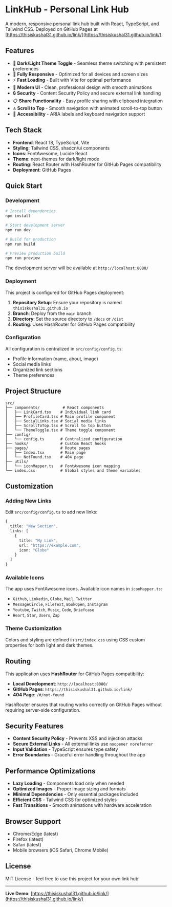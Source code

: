 # LinkHub - Personal Link Hub

A modern, responsive personal link hub built with React, TypeScript, and Tailwind CSS. Deployed on GitHub Pages at [https://thisiskushal31.github.io/link/](https://thisiskushal31.github.io/link/).

## Features

- 🌙 **Dark/Light Theme Toggle** - Seamless theme switching with persistent preferences
- 📱 **Fully Responsive** - Optimized for all devices and screen sizes
- ⚡ **Fast Loading** - Built with Vite for optimal performance
- 🎨 **Modern UI** - Clean, professional design with smooth animations
- 🔒 **Security** - Content Security Policy and secure external link handling
- 📋 **Share Functionality** - Easy profile sharing with clipboard integration
- 🔝 **Scroll to Top** - Smooth navigation with animated scroll-to-top button
- 🎯 **Accessibility** - ARIA labels and keyboard navigation support

## Tech Stack

- **Frontend**: React 18, TypeScript, Vite
- **Styling**: Tailwind CSS, shadcn/ui components
- **Icons**: FontAwesome, Lucide React
- **Theme**: next-themes for dark/light mode
- **Routing**: React Router with HashRouter for GitHub Pages compatibility
- **Deployment**: GitHub Pages

## Quick Start

### Development

```bash
# Install dependencies
npm install

# Start development server
npm run dev

# Build for production
npm run build

# Preview production build
npm run preview
```

The development server will be available at `http://localhost:8080/`

### Deployment

This project is configured for GitHub Pages deployment:

1. **Repository Setup**: Ensure your repository is named `thisiskushal31.github.io`
2. **Branch**: Deploy from the `main` branch
3. **Directory**: Set the source directory to `/docs` or `/dist`
4. **Routing**: Uses HashRouter for GitHub Pages compatibility

### Configuration

All configuration is centralized in `src/config/config.ts`:

- Profile information (name, about, image)
- Social media links
- Organized link sections
- Theme preferences

## Project Structure

```
src/
├── components/          # React components
│   ├── LinkCard.tsx    # Individual link card
│   ├── ProfileCard.tsx # Main profile component
│   ├── SocialLinks.tsx # Social media links
│   ├── ScrollToTop.tsx # Scroll to top button
│   └── ThemeToggle.tsx # Theme toggle component
├── config/
│   └── config.ts       # Centralized configuration
├── hooks/              # Custom React hooks
├── pages/              # Route pages
│   ├── Index.tsx       # Main page
│   └── NotFound.tsx    # 404 page
├── utils/
│   └── iconMapper.ts   # FontAwesome icon mapping
└── index.css           # Global styles and theme variables
```

## Customization

### Adding New Links

Edit `src/config/config.ts` to add new links:

```typescript
{
  title: "New Section",
  links: [
    { 
      title: "My Link", 
      url: "https://example.com", 
      icon: "Globe" 
    }
  ]
}
```

### Available Icons

The app uses FontAwesome icons. Available icon names in `iconMapper.ts`:
- `Github`, `Linkedin`, `Globe`, `Mail`, `Twitter`
- `MessageCircle`, `FileText`, `BookOpen`, `Instagram`
- `Youtube`, `Twitch`, `Music`, `Code`, `Briefcase`
- `Heart`, `Star`, `Users`, `Zap`

### Theme Customization

Colors and styling are defined in `src/index.css` using CSS custom properties for both light and dark themes.

## Routing

This application uses **HashRouter** for GitHub Pages compatibility:

- **Local Development**: `http://localhost:8080/`
- **GitHub Pages**: `https://thisiskushal31.github.io/link/`
- **404 Page**: `/#/not-found`

HashRouter ensures that routing works correctly on GitHub Pages without requiring server-side configuration.

## Security Features

- **Content Security Policy** - Prevents XSS and injection attacks
- **Secure External Links** - All external links use `noopener noreferrer`
- **Input Validation** - TypeScript ensures type safety
- **Error Boundaries** - Graceful error handling throughout the app

## Performance Optimizations

- **Lazy Loading** - Components load only when needed
- **Optimized Images** - Proper image sizing and formats
- **Minimal Dependencies** - Only essential packages included
- **Efficient CSS** - Tailwind CSS for optimized styles
- **Fast Transitions** - Smooth animations with hardware acceleration

## Browser Support

- Chrome/Edge (latest)
- Firefox (latest)
- Safari (latest)
- Mobile browsers (iOS Safari, Chrome Mobile)

## License

MIT License - feel free to use this project for your own link hub!

---

**Live Demo**: [https://thisiskushal31.github.io/link/](https://thisiskushal31.github.io/link/)
